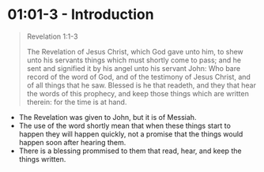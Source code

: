 # 01:01-3 - Introduction

> Revelation 1:1-3
> 
> The Revelation of Jesus Christ, which God gave unto him, to shew unto his servants things which must shortly come to pass; and he sent and signified it by his angel unto his servant John: Who bare record of the word of God, and of the testimony of Jesus Christ, and of all things that he saw. Blessed is he that readeth, and they that hear the words of this prophecy, and keep those things which are written therein: for the time is at hand.

-   The Revelation was given to John, but it is of Messiah.
-   The use of the word shortly mean that when these things start to happen they will happen quickly, not a promise that the things would happen soon after hearing them.
-   There is a blessing prommised to them that read, hear, and keep the things written.
